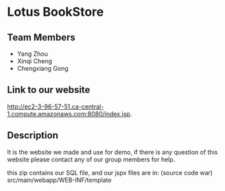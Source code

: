 # Lotus BookStore
## Team Members
* Yang Zhou
* Xinqi Cheng
* Chengxiang Gong

## Link to our website
http://ec2-3-96-57-51.ca-central-1.compute.amazonaws.com:8080/index.jsp. 

## Description
It is the website we made and use for demo, if there is any question of this website please contact any of our group members for help.

this zip contains our SQL file, and our jspx files are in: (source code war) src/main/webapp/WEB-INF/template
